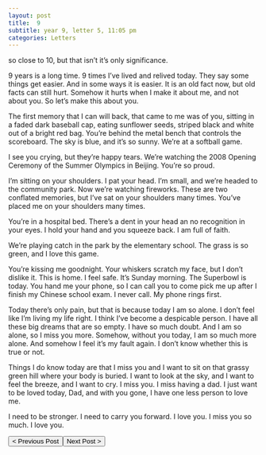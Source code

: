 ```yaml
---
layout: post
title:  9
subtitle: year 9, letter 5, 11:05 pm
categories: Letters
---
```

so close to 10, but that isn’t it’s only significance.

9 years is a long time. 9 times I’ve lived and relived today. They say some things get easier. And in some ways it is easier. It is an old fact now, but old facts can still hurt. Somehow it hurts when I make it about me, and not about you. So let’s make this about you.

The first memory that I can will back, that came to me was of you, sitting in a faded dark baseball cap, eating sunflower seeds, striped black and white out of a bright red bag. You’re behind the metal bench that controls the scoreboard. The sky is blue, and it’s so sunny. We’re at a softball game.

I see you crying, but they’re happy tears. We’re watching the 2008 Opening Ceremony of the Summer Olympics in Beijing. You’re so proud.

I’m sitting on your shoulders. I pat your head. I’m small, and we’re headed to the community park. Now we’re watching fireworks. These are two conflated memories, but I’ve sat on your shoulders many times. You’ve placed me on your shoulders many times.

You’re in a hospital bed. There’s a dent in your head an no recognition in your eyes. I hold your hand and you squeeze back. I am full of faith.

We’re playing catch in the park by the elementary school. The grass is so green, and I love this game.

You’re kissing me goodnight. Your whiskers scratch my face, but I don’t dislike it. This is home. I feel safe. It’s Sunday morning. The Superbowl is today. You hand me your phone, so I can call you to come pick me up after I finish my Chinese school exam. I never call. My phone rings first.

Today there’s only pain, but that is because today I am so alone. I don’t feel like I’m living my life right. I think I’ve become a despicable person. I have all these big dreams that are so empty. I have so much doubt. And I am so alone, so I miss you more. Somehow, without you today, I am so much more alone. And somehow I feel it’s my fault again. I don’t know whether this is true or not.

Things I do know today are that I miss you and I want to sit on that grassy green hill where your body is buried. I want to look at the sky, and I want to feel the breeze, and I want to cry. I miss you. I miss having a dad. I just want to be loved today, Dad, and with you gone, I have one less person to love me.

I need to be stronger. I need to carry you forward. I love you. I miss you so much. I love you.

<button class="prev" onclick="window.location.href = '/Letters/2017/03/12/8.html';"> < Previous Post</button><button class="next" onclick="window.location.href = '/Letters/2019/03/12/10.html';">Next Post > </button>
